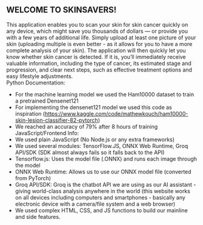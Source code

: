 WELCOME TO SKINSAVERS!
------
This application enables you to scan your skin for skin cancer quickly on any device, which might save you thousands of dollars — or provide you with a few years of additional life. Simply upload at least one picture of your skin (uploading multiple is even better - as it allows for you to have a more complete analysis of your skin). The application will then quickly let you know whether skin cancer is detected. If it is, you’ll immediately receive valuable information, including the type of cancer, its estimated stage and progression, and clear next steps, such as effective treatment options and easy lifestyle adjustments.  
Python Documentation:  
- For the machine learning model we used the Ham10000 dataset to train a pretrained Densenet121
- For implementing the densenet121 model we used this code as inspiration (https://www.kaggle.com/code/mathewkouch/ham10000-skin-lesion-classifier-82-pytorch)
- We reached an accuracy of 79% after 8 hours of training
JavaScript/Frontend Info:
- We used plain JavaScript (No Node.js or any extra frameworks)
- We used several modules: TensorFlow.JS, ONNX Web Runtime, Groq API/SDK (SDK almost always fails so it falls back to the API)
- Tensorflow.js: Uses the model file (.ONNX) and runs each image through the model
- ONNX Web Runtime: Allows us to use our ONNX model file (converted from PyTorch) 
- Groq API/SDK: Groq is the chatbot API we are using as our AI assistant - giving world-class analysis anywhere in the world (this website works on all devices including computers and smartphones - basically any electronic device with a camera/file system and a web browser)
- We used complex HTML, CSS, and JS functions to build our mainline and side features.
